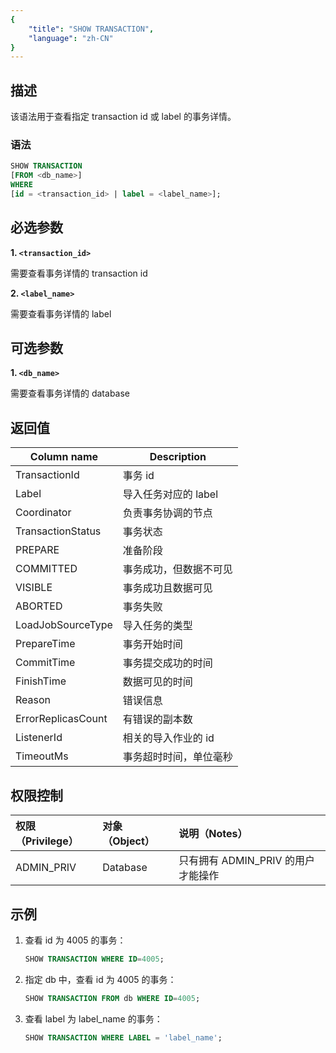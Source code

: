 ```yaml
---
{
    "title": "SHOW TRANSACTION",
    "language": "zh-CN"
}
---
```


## 描述

该语法用于查看指定 transaction id 或 label 的事务详情。

### 语法

```sql
SHOW TRANSACTION
[FROM <db_name>]
WHERE
[id = <transaction_id> | label = <label_name>];
```

## 必选参数
**1. `<transaction_id>`**

需要查看事务详情的 transaction id

**2. `<label_name>`**

需要查看事务详情的 label

## 可选参数

**1. `<db_name>`**

需要查看事务详情的 database


## 返回值

| Column name  | Description |
|---|---|
| TransactionId | 事务 id  | 
| Label | 导入任务对应的 label  | 
| Coordinator | 负责事务协调的节点  | 
| TransactionStatus | 事务状态  | 
| PREPARE | 准备阶段  | 
| COMMITTED | 事务成功，但数据不可见  | 
| VISIBLE | 事务成功且数据可见  | 
| ABORTED | 事务失败  | 
| LoadJobSourceType | 导入任务的类型  | 
| PrepareTime | 事务开始时间  | 
| CommitTime | 事务提交成功的时间  | 
| FinishTime | 数据可见的时间  | 
| Reason | 错误信息  | 
| ErrorReplicasCount | 有错误的副本数  | 
| ListenerId | 相关的导入作业的 id  | 
| TimeoutMs | 事务超时时间，单位毫秒  | 

## 权限控制

| 权限（Privilege） | 对象（Object） | 说明（Notes）               |
|:--------------|:-----------|:------------------------|
| ADMIN_PRIV    | Database   | 只有拥有 ADMIN_PRIV 的用户才能操作 |


## 示例

1. 查看 id 为 4005 的事务：

    ```sql
    SHOW TRANSACTION WHERE ID=4005;
    ```

2. 指定 db 中，查看 id 为 4005 的事务：

    ```sql
    SHOW TRANSACTION FROM db WHERE ID=4005;
    ```

3. 查看 label 为 label_name 的事务：

    ```sql
    SHOW TRANSACTION WHERE LABEL = 'label_name';
    ```
